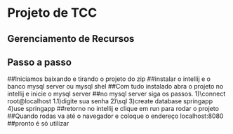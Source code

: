 # Projeto de TCC
## Gerenciamento de Recursos
##
## Passo a passo
##Iniciamos baixando e tirando o projeto do zip
##instalar o intellij e o banco mysql server ou mysql shel
##Com tudo instalado abra o projeto no intellij e inicie o mysql server
##no mysql server siga os passos.
1)\connect root@localhost
   1.1)digite sua senha
2)\sql
3)create database springapp
4)use springapp
##retorno no intellij e clique em run para rodar o projeto
##Quando rodas va até o navegador e coloque o endereço localhost:8080
##pronto é só utilizar
